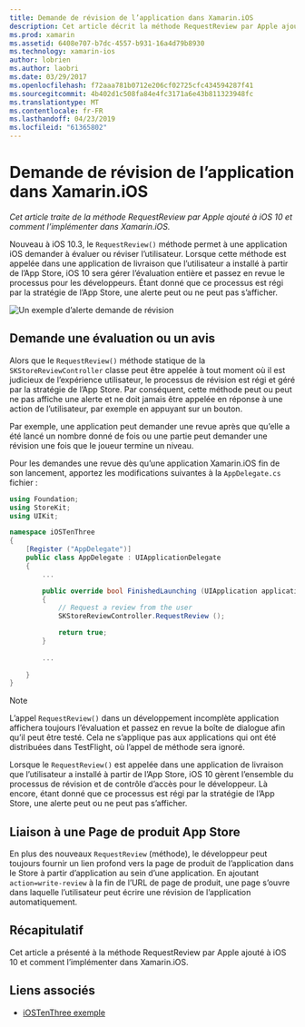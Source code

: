 ```yaml
---
title: Demande de révision de l’application dans Xamarin.iOS
description: Cet article décrit la méthode RequestReview par Apple ajouté à iOS 10 et explique comment l’implémenter dans Xamarin.iOS.
ms.prod: xamarin
ms.assetid: 6408e707-b7dc-4557-b931-16a4d79b8930
ms.technology: xamarin-ios
author: lobrien
ms.author: laobri
ms.date: 03/29/2017
ms.openlocfilehash: f72aaa781b0712e206cf02725cfc434594287f41
ms.sourcegitcommit: 4b402d1c508fa84e4fc3171a6e43b811323948fc
ms.translationtype: MT
ms.contentlocale: fr-FR
ms.lasthandoff: 04/23/2019
ms.locfileid: "61365802"
---
```

# <a name="request-app-review-in-xamarinios"></a>Demande de révision de l’application dans Xamarin.iOS

_Cet article traite de la méthode RequestReview par Apple ajouté à iOS 10 et comment l’implémenter dans Xamarin.iOS._

Nouveau à iOS 10.3, le `RequestReview()` méthode permet à une application iOS demander à évaluer ou réviser l’utilisateur. Lorsque cette méthode est appelée dans une application de livraison que l’utilisateur a installé à partir de l’App Store, iOS 10 sera gérer l’évaluation entière et passez en revue le processus pour les développeurs. Étant donné que ce processus est régi par la stratégie de l’App Store, une alerte peut ou ne peut pas s’afficher.

![](request-app-review-images/review01.png "Un exemple d’alerte demande de révision")

## <a name="requesting-a-rating-or-review"></a>Demande une évaluation ou un avis

Alors que le `RequestReview()` méthode statique de la `SKStoreReviewController` classe peut être appelée à tout moment où il est judicieux de l’expérience utilisateur, le processus de révision est régi et géré par la stratégie de l’App Store. Par conséquent, cette méthode peut ou peut ne pas affiche une alerte et ne doit jamais être appelée en réponse à une action de l’utilisateur, par exemple en appuyant sur un bouton.

Par exemple, une application peut demander une revue après que qu’elle a été lancé un nombre donné de fois ou une partie peut demander une révision une fois que le joueur termine un niveau.

Pour les demandes une revue dès qu’une application Xamarin.iOS fin de son lancement, apportez les modifications suivantes à la `AppDelegate.cs` fichier :

```csharp
using Foundation;
using StoreKit;
using UIKit;

namespace iOSTenThree
{
    [Register ("AppDelegate")]
    public class AppDelegate : UIApplicationDelegate
    {
        ...

        public override bool FinishedLaunching (UIApplication application, NSDictionary launchOptions)
        {
            // Request a review from the user
            SKStoreReviewController.RequestReview ();

            return true;
        }
        
        ...
        
    }
}
```

> [!NOTE]
> L’appel `RequestReview()` dans un développement incomplète application affichera toujours l’évaluation et passez en revue la boîte de dialogue afin qu’il peut être testé. Cela ne s’applique pas aux applications qui ont été distribuées dans TestFlight, où l’appel de méthode sera ignoré.

Lorsque le `RequestReview()` est appelée dans une application de livraison que l’utilisateur a installé à partir de l’App Store, iOS 10 gèrent l’ensemble du processus de révision et de contrôle d’accès pour le développeur. Là encore, étant donné que ce processus est régi par la stratégie de l’App Store, une alerte peut ou ne peut pas s’afficher.

## <a name="linking-to-an-app-store-product-page"></a>Liaison à une Page de produit App Store 

En plus des nouveaux `RequestReview` (méthode), le développeur peut toujours fournir un lien profond vers la page de produit de l’application dans le Store à partir d’application au sein d’une application. En ajoutant `action=write-review` à la fin de l’URL de page de produit, une page s’ouvre dans laquelle l’utilisateur peut écrire une révision de l’application automatiquement. 

## <a name="summary"></a>Récapitulatif

Cet article a présenté à la méthode RequestReview par Apple ajouté à iOS 10 et comment l’implémenter dans Xamarin.iOS.



## <a name="related-links"></a>Liens associés

- [iOSTenThree exemple](https://developer.xamarin.com/samples/ios/iOS10/iOSTenThree)
